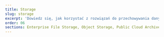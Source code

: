 ```yaml
---
title: Storage
slug: storage
excerpt: 'Dowiedz się, jak korzystać z rozwiązań do przechowywania danych'
order: 06
sections: Enterprise File Storage, Object Storage, Public Cloud Archive, Veeam, Cloud Disk Array, NAS
---
```


